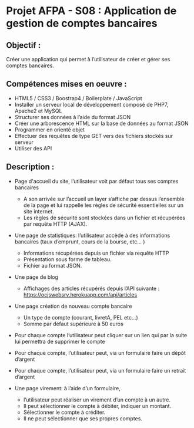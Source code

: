 # Projet AFPA - S08 : Application de gestion de comptes bancaires

## Objectif : 
Créer une application qui permet à l’utilisateur de créer et gérer ses comptes bancaires.

## Compétences mises en oeuvre : 
- HTML5 / CSS3 / Boostrap4 / Boilerplate / JavaScript 
- Installer un serveur local de développement composé de PHP7, Apache2 et MySQL
- Structurer ses données à l’aide du format JSON
- Créer une arborescence HTML sur la base de données au format JSON
- Programmer en orienté objet
- Effectuer des requêtes de type GET vers des fichiers stockés sur serveur
- Utiliser des API

## Description : 
- Page d'accueil du site, l’utilisateur voit par défaut tous ses comptes bancaires
    - A son arrivée sur l’accueil un layer s’affiche par dessus l’ensemble de la page et lui rappelle les règles de sécurité essentielles sur un site internet. 
    - Les règles de sécurité sont stockées dans un fichier et récupérées par requête HTTP (AJAX).

- Une page de statistiques:
l’utilisateur accède à des informations bancaires (taux d’emprunt, cours de la bourse, etc… )
    - Informations récupérées depuis un fichier via requête HTTP
    - Présentation sous forme de tableau. 
    - Fichier au format JSON.

- Une page de blog
    - Affichages des articles récupérés depuis l’API suivante : https://ocjswebsrv.herokuapp.com/api/articles

- Une page création de nouveau compte bancaire
    - Un type de compte (courant, livretA, PEL etc...) 
    - Somme par défaut supérieure à 50 euros

- Pour chaque compte l’utilisateur peut cliquer sur un lien qui par la suite lui permettra de supprimer le compte
- Pour chaque compte, l’utilisateur peut, via un formulaire faire un dépôt d’argent
- Pour chaque compte, l’utilisateur peut, via un formulaire faire un retrait d’argent

- Une page virement:
à l’aide d’un formulaire, 
    - l’utilisateur peut réaliser un virement d’un compte à un autre. 
    - Il peut sélectionner le compte à débiter, indiquer un montant.
    - Sélectionner le compte à créditer. 
    - Il ne peut sélectionner que ses propres comptes.